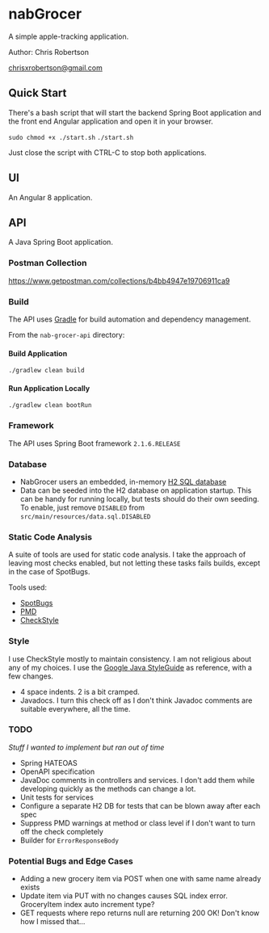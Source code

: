 # nabGrocer
A simple apple-tracking application.

Author: Chris Robertson

chrisxrobertson@gmail.com

## Quick Start
There's a bash script that will start the backend Spring Boot application and
the front end Angular application and open it in your browser.

`sudo chmod +x ./start.sh`
`./start.sh`

Just close the script with CTRL-C to stop both applications.

## UI
An Angular 8 application. 

## API
A Java Spring Boot application.

### Postman Collection
https://www.getpostman.com/collections/b4bb4947e19706911ca9

### Build
The API uses [Gradle](https://gradle.org/) for build automation and dependency
management.

From the `nab-grocer-api` directory:

#### Build Application
`./gradlew clean build`

#### Run Application Locally
`./gradlew clean bootRun`

### Framework
The API uses Spring Boot framework `2.1.6.RELEASE`

### Database
- NabGrocer users an embedded, in-memory [H2 SQL database](https://www.h2database.com/html/main.html)
- Data can be seeded into the H2 database on application startup. This can be 
handy for running locally, but tests should do their own seeding. To enable, 
just remove `DISABLED` from `src/main/resources/data.sql.DISABLED`

### Static Code Analysis
A suite of tools are used for static code analysis. I take the approach of 
leaving most checks enabled, but not letting these tasks fails builds, except
in the case of SpotBugs.

Tools used:
- [SpotBugs](https://spotbugs.github.io/)
- [PMD](https://pmd.github.io/)
- [CheckStyle](https://checkstyle.org/)

### Style
I use CheckStyle mostly to maintain consistency. I am not religious about any
of my choices.
I use the [Google Java StyleGuide](https://google.github.io/styleguide/javaguide.html)
as reference, with a few changes.
- 4 space indents. 2 is a bit cramped.
- Javadocs. I turn this check off as I don't think Javadoc comments are suitable 
everywhere, all the time.

### TODO
*Stuff I wanted to implement but ran out of time*
- Spring HATEOAS
- OpenAPI specification
- JavaDoc comments in controllers and services. I don't add them while developing quickly as the 
methods can change a lot.
- Unit tests for services
- Configure a separate H2 DB for tests that can be blown away after each spec
- Suppress PMD warnings at method or class level if I don't want to turn off the check completely
- Builder for `ErrorResponseBody`

### Potential Bugs and Edge Cases
- Adding a new grocery item via POST when one with same name already exists
- Update item via PUT with no changes causes SQL index error. GroceryItem index auto increment type?
- GET requests where repo returns null are returning 200 OK! Don't know how I missed that...
